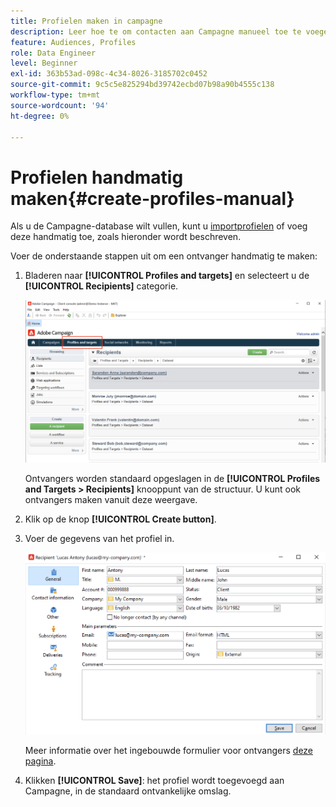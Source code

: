 ```yaml
---
title: Profielen maken in campagne
description: Leer hoe te om contacten aan Campagne manueel toe te voegen
feature: Audiences, Profiles
role: Data Engineer
level: Beginner
exl-id: 363b53ad-098c-4c34-8026-3185702c0452
source-git-commit: 9c5c5e825294bd39742ecbd07b98a90b4555c138
workflow-type: tm+mt
source-wordcount: '94'
ht-degree: 0%

---
```


# Profielen handmatig maken{#create-profiles-manual}

Als u de Campagne-database wilt vullen, kunt u [importprofielen](import-profiles.md) of voeg deze handmatig toe, zoals hieronder wordt beschreven.

Voer de onderstaande stappen uit om een ontvanger handmatig te maken:

1. Bladeren naar **[!UICONTROL Profiles and targets]** en selecteert u de **[!UICONTROL Recipients]** categorie.

   ![](assets/profiles-and-targets.png)

   Ontvangers worden standaard opgeslagen in de **[!UICONTROL Profiles and Targets > Recipients]** knooppunt van de structuur. U kunt ook ontvangers maken vanuit deze weergave.

1. Klik op de knop **[!UICONTROL Create button]**.
1. Voer de gegevens van het profiel in.

   ![](assets/new-recipient.png)

   Meer informatie over het ingebouwde formulier voor ontvangers [deze pagina](view-profiles.md#edit-a-profiles).

1. Klikken **[!UICONTROL Save]**: het profiel wordt toegevoegd aan Campagne, in de standaard ontvankelijke omslag.
